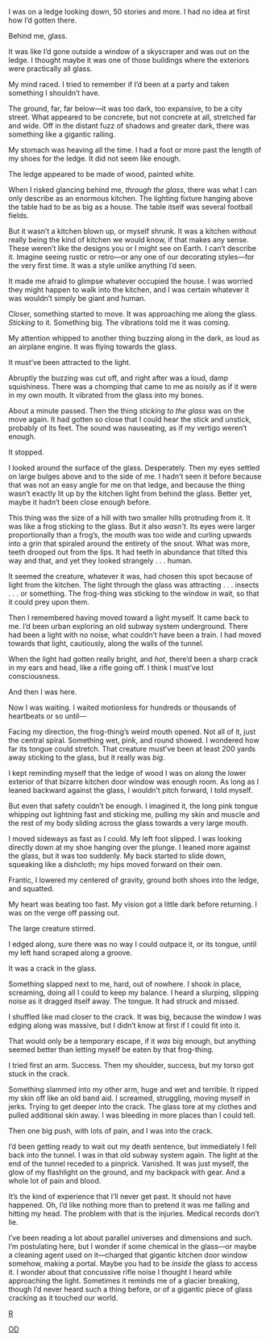 I was on a ledge looking down, 50 stories and more. I had no idea at first how I’d gotten there.

Behind me, glass.

It was like I’d gone outside a window of a skyscraper and was out on the ledge. I thought maybe it was one of those buildings where the exteriors were practically all glass.

My mind raced. I tried to remember if I’d been at a party and taken something I shouldn’t have.

The ground, far, far below—it was too dark, too expansive, to be a city street. What appeared to be concrete, but not concrete at all, stretched far and wide. Off in the distant fuzz of shadows and greater dark, there was something like a gigantic railing.

My stomach was heaving all the time. I had a foot or more past the length of my shoes for the ledge. It did not seem like enough.

The ledge appeared to be made of wood, painted white.

When I risked glancing behind me, *through the glass*, there was what I can only describe as an enormous kitchen. The lighting fixture hanging above the table had to be as big as a house. The table itself was several football fields.

But it wasn’t a kitchen blown up, or myself shrunk. It was a kitchen without really being the kind of kitchen we would know, if that makes any sense. These weren’t like the designs you or I might see on Earth. I can’t describe it. Imagine seeing rustic or retro—or any one of our decorating styles—for the very first time. It was a style unlike anything I’d seen.

It made me afraid to glimpse whatever occupied the house. I was worried they might happen to walk into the kitchen, and I was certain whatever it was wouldn’t simply be giant and human.

Closer, something started to move. It was approaching me along the glass. *Sticking* to it. Something big. The vibrations told me it was coming.

My attention whipped to another thing buzzing along in the dark, as loud as an airplane engine. It was flying towards the glass.

It must’ve been attracted to the light.

Abruptly the buzzing was cut off, and right after was a loud, damp squishiness. There was a chomping that came to me as noisily as if it were in my own mouth. It vibrated from the glass into my bones.

About a minute passed. Then the thing *sticking to the glass* was on the move again. It had gotten so close that I could hear the stick and unstick, probably of its feet. The sound was nauseating, as if my vertigo weren’t enough.

It stopped.

I looked around the surface of the glass. Desperately. Then my eyes settled on large bulges above and to the side of me. I hadn’t seen it before because that was not an easy angle for me on that ledge, and because the thing wasn’t exactly lit up by the kitchen light from behind the glass. Better yet, maybe it hadn’t been close enough before.

This thing was the size of a hill with two smaller hills protruding from it. It was like a frog sticking to the glass. But it also *wasn’t*. Its eyes were larger proportionally than a frog’s, the mouth was too wide and curling upwards into a grin that spiraled around the entirety of the snout. What was more, teeth drooped out from the lips. It had teeth in abundance that tilted this way and that, and yet they looked strangely . . . human.

It seemed the creature, whatever it was, had chosen this spot because of light from the kitchen. The light through the glass was attracting . . . insects . . . or something. The frog-thing was sticking to the window in wait, so that it could prey upon them.

Then I remembered having moved toward a light myself. It came back to me. I’d been urban exploring an old subway system underground. There had been a light with no noise, what couldn’t have been a train. I had moved towards that light, cautiously, along the walls of the tunnel.

When the light had gotten really bright, and *hot*, there’d been a sharp crack in my ears and head, like a rifle going off. I think I must’ve lost consciousness.

And then I was here.

Now I was waiting. I waited motionless for hundreds or thousands of heartbeats or so until—

Facing my direction, the frog-thing’s weird mouth opened. Not all of it, just the central spiral. Something wet, pink, and round showed. I wondered how far its tongue could stretch. That creature must’ve been at least 200 yards away sticking to the glass, but it really was *big*.

I kept reminding myself that the ledge of wood I was on along the lower exterior of that bizarre kitchen door window was enough room. As long as I leaned backward against the glass, I wouldn’t pitch forward, I told myself.

But even that safety couldn’t be enough. I imagined it, the long pink tongue whipping out lightning fast and sticking me, pulling my skin and muscle and the rest of my body sliding across the glass towards a very large mouth.

I moved sideways as fast as I could. My left foot slipped. I was looking directly down at my shoe hanging over the plunge. I leaned more against the glass, but it was too suddenly. My back started to slide down, squeaking like a dishcloth; my hips moved forward on their own.

Frantic, I lowered my centered of gravity, ground both shoes into the ledge, and squatted.

My heart was beating too fast. My vision got a little dark before returning. I was on the verge off passing out.

The large creature stirred.

I edged along, sure there was no way I could outpace it, or its tongue, until my left hand scraped along a groove.

It was a crack in the glass.

Something slapped next to me, hard, out of nowhere. I shook in place, screaming, doing all I could to keep my balance. I heard a slurping, slipping noise as it dragged itself away. The tongue. It had struck and missed.

I shuffled like mad closer to the crack. It was big, because the window I was edging along was massive, but I didn’t know at first if I could fit into it.

That would only be a temporary escape, if it *was* big enough, but anything seemed better than letting myself be eaten by that frog-thing.

I tried first an arm. Success. Then my shoulder, success, but my torso got stuck in the crack.

Something slammed into my other arm, huge and wet and terrible. It ripped my skin off like an old band aid. I screamed, struggling, moving myself in jerks. Trying to get deeper into the crack. The glass tore at my clothes and pulled additional skin away. I was bleeding in more places than I could tell.

Then one big push, with lots of pain, and I was into the crack.

I’d been getting ready to wait out my death sentence, but immediately I fell back into the tunnel. I was in that old subway system again. The light at the end of the tunnel receded to a pinprick. Vanished. It was just myself, the glow of my flashlight on the ground, and my backpack with gear. And a whole lot of pain and blood.

It’s the kind of experience that I’ll never get past. It should not have happened. Oh, I’d like nothing more than to pretend it was me falling and hitting my head. The problem with that is the injuries. Medical records don’t lie.

I’ve been reading a lot about parallel universes and dimensions and such. I’m postulating here, but I wonder if some chemical in the glass—or maybe a cleaning agent used on it—charged that gigantic kitchen door window somehow, making a portal. Maybe you had to be *inside* the glass to access it. I wonder about that concussive rifle noise I thought I heard while approaching the light. Sometimes it reminds me of a glacier breaking, though I’d never heard such a thing before, or of a gigantic piece of glass cracking as it touched our world.

[R](https://www.reddit.com/r/Rick_the_Intern/)

[OD](https://www.reddit.com/r/Odd_directions/)